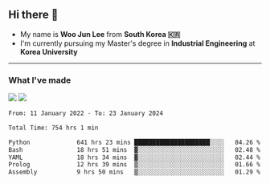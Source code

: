 ## Hi there 👋

- My name is **Woo Jun Lee** from **South Korea 🇰🇷**
- I'm currently pursuing my Master's degree in **Industrial Engineering** at **Korea University**

---

### What I've made

<a href="https://share.streamlit.io/tomtom1103/kuiai_hackathon_2022/main/JL_app.py"><img src="https://img.shields.io/badge/Journey Lee-161B22?style=for-the-badge&logo=streamlit&logoColor=FF4B4B"/></a> <a href="https://jeon-100.github.io/Dangzang/"><img src="https://img.shields.io/badge/당신을 위한 장학금, 당장!-161B22?style=for-the-badge&logo=react&logoColor=#61DAFB"/></a>

<!--START_SECTION:waka-->

```txt
From: 11 January 2022 - To: 23 January 2024

Total Time: 754 hrs 1 min

Python             641 hrs 23 mins █████████████████████░░░░   84.26 %
Bash               18 hrs 51 mins  ▓░░░░░░░░░░░░░░░░░░░░░░░░   02.48 %
YAML               18 hrs 34 mins  ▓░░░░░░░░░░░░░░░░░░░░░░░░   02.44 %
Prolog             12 hrs 39 mins  ▒░░░░░░░░░░░░░░░░░░░░░░░░   01.66 %
Assembly           9 hrs 50 mins   ▒░░░░░░░░░░░░░░░░░░░░░░░░   01.29 %
```

<!--END_SECTION:waka-->
